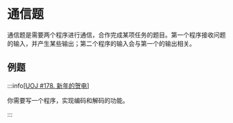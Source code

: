 # 通信题

通信题是需要两个程序进行通信，合作完成某项任务的题目。第一个程序接收问题的输入，并产生某些输出；第二个程序的输入会与第一个的输出相关。

## 例题

:::info[[UOJ #178. 新年的贺电](https://uoj.ac/problem/178)]

你需要写一个程序，实现编码和解码的功能。

:::
